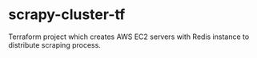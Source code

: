 # scrapy-cluster-tf
Terraform project which creates AWS EC2 servers with Redis instance  to distribute scraping process.
